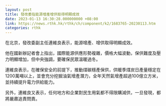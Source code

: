 ```yaml
---
layout: post
title: 發改委指能源增產增供取得明顯成效
date: 2023-01-13 16:30:28.000000000 +08:00
link: https://news.rthk.hk/rthk/ch/component/k2/1683765-20230113.htm
categories: rthk
---
```


在北京，發改委副主任連維良表示，能源增產、增供取得明顯成效。

他在國新辦記者會上指出，國際能源供應形勢複雜，價格大幅波動，保供難度及壓力明顯增加，但中央強調，要確保民眾溫暖過冬。

連維良表示，在確保安全的前提下，推動煤碳穩產保供，供暖季煤炭日產量穩定在1200萬噸以上，並會充分挖掘油氣增產潛力，全年天然氣增產超過100億立方米，並持續提升電力供給能力。

另外，連維良又表示，任何地方和企業對民生用氣都不得限購減供，一旦發現，都將嚴肅追責問責。
